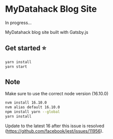 # MyDatahack Blog Site

In progress...

MyDatahack blog site built with Gatsby.js

## Get started ⭐

```bash
yarn install
yarn start
```

## Note

Make sure to use the correct node version (16.10.0)

```bash
nvm install 16.10.0
nvm alias default 16.10.0
npm install yarn --global
yarn install
```

Update to the latest 16 after this issue is resolved (https://github.com/facebook/jest/issues/11956).

